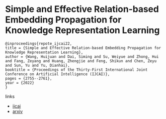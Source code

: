 # Simple and Effective Relation-based Embedding Propagation for Knowledge Representation Learning

```
@inproceedings{repote_ijcai22,
title = {Simple and Effective Relation-based Embedding Propagation for Knowledge Representation Learning},
author = {Wang, Huijuan and Dai, Siming and Su, Weiyue and Zhong, Hui and Fang, Zeyang and Huang, Zhengjie and Feng, Shikun and Chen, Zeyu and Sun, Yu and Yu, Dianhai},
booktitle = {Proceedings of the Thirty-First International Joint Conference on Artificial Intelligence (IJCAI)},
pages = {2755--2761},
year = {2022}
}
```

links
- [ijcai](https://www.ijcai.org/Proceedings/2022/382)
- [arxiv](https://arxiv.org/abs/2205.06456)

